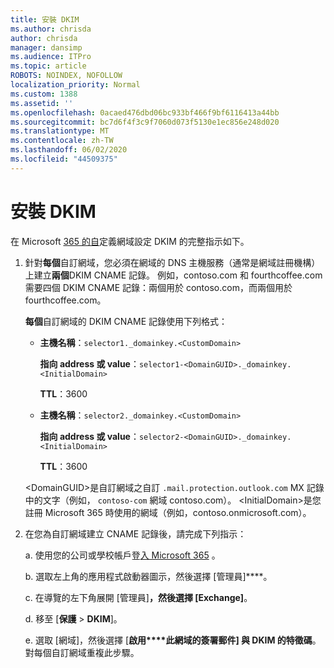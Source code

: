 ```yaml
---
title: 安裝 DKIM
ms.author: chrisda
author: chrisda
manager: dansimp
ms.audience: ITPro
ms.topic: article
ROBOTS: NOINDEX, NOFOLLOW
localization_priority: Normal
ms.custom: 1388
ms.assetid: ''
ms.openlocfilehash: 0acaed476dbd06bc933bf466f9bf6116413a44bb
ms.sourcegitcommit: bc7d6f4f3c9f7060d073f5130e1ec856e248d020
ms.translationtype: MT
ms.contentlocale: zh-TW
ms.lasthandoff: 06/02/2020
ms.locfileid: "44509375"
---
```

# <a name="setup-dkim"></a>安裝 DKIM

在 Microsoft [365 的自](https://docs.microsoft.com/microsoft-365/security/office-365-security/use-dkim-to-validate-outbound-email#steps-you-need-to-do-to-manually-set-up-dkim)定義網域設定 DKIM 的完整指示如下。

1. 針對**每個**自訂網域，您必須在網域的 DNS 主機服務（通常是網域註冊機構）上建立**兩個**DKIM CNAME 記錄。 例如，contoso.com 和 fourthcoffee.com 需要四個 DKIM CNAME 記錄：兩個用於 contoso.com，而兩個用於 fourthcoffee.com。

   **每個**自訂網域的 DKIM CNAME 記錄使用下列格式：

   - **主機名稱**：`selector1._domainkey.<CustomDomain>`

     **指向 address 或 value**：`selector1-<DomainGUID>._domainkey.<InitialDomain>`

     **TTL**：3600

   - **主機名稱**：`selector2._domainkey.<CustomDomain>`

     **指向 address 或 value**：`selector2-<DomainGUID>._domainkey.<InitialDomain>`

     **TTL**：3600

   \<DomainGUID\>是自訂網域之自訂 `.mail.protection.outlook.com` MX 記錄中的文字（例如， `contoso-com` 網域 contoso.com）。 \<InitialDomain\>是您註冊 Microsoft 365 時使用的網域（例如，contoso.onmicrosoft.com）。

2. 在您為自訂網域建立 CNAME 記錄後，請完成下列指示：

   a. 使用您的公司或學校帳戶登[入 Microsoft 365](https://support.office.microsoft.com/article/e9eb7d51-5430-4929-91ab-6157c5a050b4) 。

   b. 選取左上角的應用程式啟動器圖示，然後選擇 [管理員]****。

   c. 在導覽的左下角展開 [管理員]****，然後選擇 [Exchange]****。

   d. 移至 [**保護**  >  **DKIM**]。

   e. 選取 [網域]，然後選擇 [**啟用****此網域的簽署郵件] 與 DKIM 的特徵碼**。 對每個自訂網域重複此步驟。
